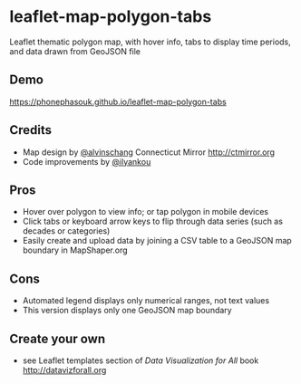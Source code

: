 # leaflet-map-polygon-tabs
Leaflet thematic polygon map, with hover info, tabs to display time periods, and data drawn from GeoJSON file

## Demo
https://phonephasouk.github.io/leaflet-map-polygon-tabs

## Credits
- Map design by [@alvinschang](https://github.com/alvinschang) Connecticut Mirror http://ctmirror.org
- Code improvements by [@ilyankou](https://github.com/ilyankou)

## Pros
- Hover over polygon to view info; or tap polygon in mobile devices
- Click tabs or keyboard arrow keys to flip through data series (such as decades or categories)
- Easily create and upload data by joining a CSV table to a GeoJSON map boundary in MapShaper.org

## Cons
- Automated legend displays only numerical ranges, not text values
- This version displays only one GeoJSON map boundary

## Create your own
- see Leaflet templates section of *Data Visualization for All* book http://datavizforall.org
